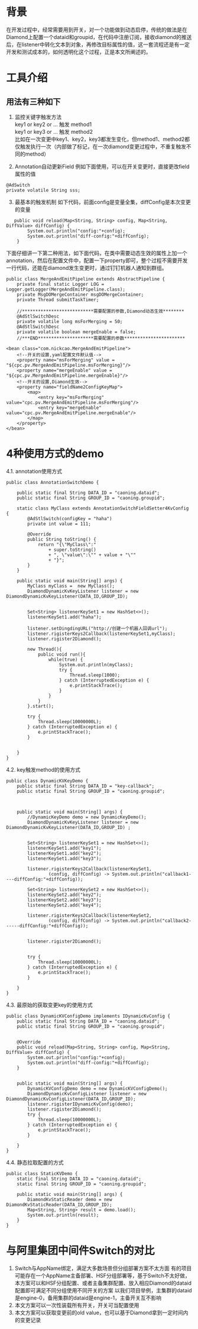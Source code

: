 # 背景

在开发过程中，经常需要用到开关，对一个功能做到动态启停，传统的做法是在Diamond上配置一个dataid和groupid，在代码中注册订阅，接收diamond的推送后，在listener中转化文本到对象，再修改目标属性的值，这一套流程还是有一定开发和测试成本的，如何透明化这个过程，正是本文所阐述的。

# 工具介绍
## 用法有三种如下
1. 监控关键字触发方法  
 key1 or key2 or ... 触发 method1  
 key1 or key3 or ... 触发 method2  
 比如在一次变更中key1、key2，key3都发生变化，但method1、method2都仅触发执行一次（内部做了标记，在一次diamond变更过程中，不重复触发不同的method）

2. Annotation自动更新Field
例如下面使用，可以在开关变更时，直接更改field属性的值
```
@AdSwitch
private volatile String sss;
```
3. 最基本的触发机制
如下代码，前面config是变量全集，diffConfig是本次变更的变量

```
   public void reload(Map<String, String> config, Map<String, DiffValue> diffConfig) {
        System.out.println("config:"+config);
        System.out.println("diff-config:"+diffConfig);
    }
```    

下面仔细讲一下第二种用法，如下面代码，在类中需要动态生效的属性上加一个annotation，然后在配置文件中，配置一下property即可，整个过程不需要开发一行代码，还能在diamond发生变更时，通过钉钉机器人通知到群组。

```
public class MergeAndEmitPipeline extends AbstractPipeline {
    private final static Logger LOG = Logger.getLogger(MergeAndEmitPipeline.class);
    private MsgDOMergeContainer msgDOMergeContainer;
    private Thread submitTaskTimer;

    //***************************需要配置的参数,Diamond动态生效********
    @AdStlSwitchDesc
    private volatile long msForMerging = 50;
    @AdStlSwitchDesc
    private volatile boolean mergeEnable = false;
    //***END*********************需要配置的参数***********************
```
```
<bean class="com.nickcao.MergeAndEmitPipeline">
    <!--开关的设置,yaml配置文件默认值-->
    <property name="msForMerging" value = "${cpc.pv.MergeAndEmitPipeline.msForMerging}"/>
    <property name="mergeEnable" value = "${cpc.pv.MergeAndEmitPipeline.mergeEnable}"/>
    <!--开关的设置,Diamond生效-->
    <property name="fieldName2ConfigKeyMap">
        <map>
            <entry key="msForMerging" value="cpc.pv.MergeAndEmitPipeline.msForMerging"/>
            <entry key="mergeEnable" value="cpc.pv.MergeAndEmitPipeline.mergeEnable"/>
        </map>
    </property>
</bean>
```

# 4种使用方式的demo
4.1. annotation使用方式
```
public class AnnotationSwitchDemo {

    public static final String DATA_ID = "caoning.dataid";
    public static final String GROUP_ID = "caoning.groupid";

    static class MyClass extends AnnotationSwitchFieldSetter4KvConfig {
        @AdStlSwitch(configKey = "haha")
        private int value = 111;

        @Override
        public String toString() {
            return "{\"MyClass\":"
                + super.toString()
                + ", \"value\":\"" + value + "\""
                + "}";
        }
    }

    public static void main(String[] args) {
        MyClass myClass =  new MyClass();
        DiamondDynamicKvKeyListener listener = new DiamondDynamicKvKeyListener(DATA_ID,GROUP_ID);


        Set<String> listenerKeySet1 = new HashSet<>();
        listenerKeySet1.add("haha");

        listener.setDingdingURL("http://创建一个机器人回调url");
        listener.rigisterKeys2Callback(listenerKeySet1,myClass);
        listener.rigister2Diamond();

        new Thread(){
            public void run(){
                while(true) {
                    System.out.println(myClass);
                    try {
                        Thread.sleep(1000);
                    } catch (InterruptedException e) {
                        e.printStackTrace();
                    }
                }
            }
        }.start();

        try {
            Thread.sleep(10000000L);
        } catch (InterruptedException e) {
            e.printStackTrace();
        }


    }
}
```
4.2. key触发method的使用方式
```
public class DynamicKVKeyDemo {
    public static final String DATA_ID = "key-callback";
    public static final String GROUP_ID = "caoning.groupid";



    public static void main(String[] args) {
        //DynamicKeyDemo demo = new DynamicKeyDemo();
        DiamondDynamicKvKeyListener listener = new DiamondDynamicKvKeyListener(DATA_ID,GROUP_ID) ;


        Set<String> listenerKeySet1 = new HashSet<>();
        listenerKeySet1.add("key1");
        listenerKeySet1.add("key2");
        listenerKeySet1.add("key3");

        listener.rigisterKeys2Callback(listenerKeySet1,
                (config, diffConfig) -> System.out.println("callback1----diffConfig:"+diffConfig));

        Set<String> listenerKeySet2 = new HashSet<>();
        listenerKeySet2.add("key2");
        listenerKeySet2.add("key3");
        listenerKeySet2.add("key4");

        listener.rigisterKeys2Callback(listenerKeySet2,
                (config, diffConfig) -> System.out.println("callback2------diffConfig:"+diffConfig));


        listener.rigister2Diamond();


        try {
            Thread.sleep(10000000L);
        } catch (InterruptedException e) {
            e.printStackTrace();
        }

    }
}

```
4.3. 最原始的获取变更key的使用方式
```
public class DynamicKVConfigDemo implements IDynamicKvConfig {
    public static final String DATA_ID = "caoning.dataid";
    public static final String GROUP_ID = "caoning.groupid";


    @Override
    public void reload(Map<String, String> config, Map<String, DiffValue> diffConfig) {
        System.out.println("config:"+config);
        System.out.println("diff-config:"+diffConfig);
    }


    public static void main(String[] args) {
        DynamicKVConfigDemo demo = new DynamicKVConfigDemo();
        DiamondDynamicKvConfigListener listener = new DiamondDynamicKvConfigListener(DATA_ID,GROUP_ID);
        listener.rigisterIDynamicKvConfig(demo);
        listener.rigister2Diamond();
        try {
            Thread.sleep(10000000L);
        } catch (InterruptedException e) {
            e.printStackTrace();
        }

    }
}
```
4.4. 静态拉取配置的方式
```
public class StaticKVDemo {
    static final String DATA_ID = "caoning.dataid";
    static final String GROUP_ID = "caoning.groupid";

    public static void main(String[] args) {
        DiamondKvStaticReader demo = new DiamondKvStaticReader(DATA_ID,GROUP_ID);
        Map<String, String> result = demo.load();
        System.out.println(result);
    }
}
```



# 与阿里集团中间件Switch的对比
1. Switch与AppName绑定，满足大多数场景但分组部署方案不太方面
有的项目可能存在一个AppName主备部署、HSF分组部署等，基于Switch不太好做，本方案可以和HSF分组配置、或者主备集群配置、放入相应Diamond的dataid配置即可满足不同分组使用不同开关的方案
以我们项目举例，主集群的dataid是engine-0，备用集群的dataid是engine-1，主备开关互不影响
2. 本文方案可以一次性装载所有开关，开关可当配置使用
3. 本文方案可以获取变更前的old value，也可以基于Diamond拿到一定时间内的变更记录
